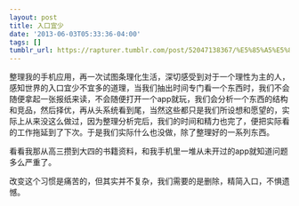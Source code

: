 ```yaml
---
layout: post
title: 入口宜少
date: '2013-06-03T05:33:36-04:00'
tags: []
tumblr_url: https://rapturer.tumblr.com/post/52047138367/%E5%85%A5%E5%8F%A3%E5%AE%9C%E5%B0%91
---
```

整理我的手机应用，再一次试图条理化生活，深切感受到对于一个理性为主的人，感知世界的入口宜少不宜多的道理，当我们抽出时间专门看一个东西时，我们不会随便拿起一张报纸来读，不会随便打开一个app就玩，我们会分析一个东西的结构和竞品，然后择优，再从头系统看到尾，当然这些都只是我们所设想和愿望的，实际上从来没这么做过，因为整理分析完后，我们的时间和精力也完了，便把实际看的工作拖延到了下次。于是我们实际什么也没做，除了整理好的一系列东西。

看看我那从高三攒到大四的书籍资料，和我手机里一堆从未开过的app就知道问题多么严重了。

改变这个习惯是痛苦的，但其实并不复杂，我们需要的是删除，精简入口，不惧遗憾。

